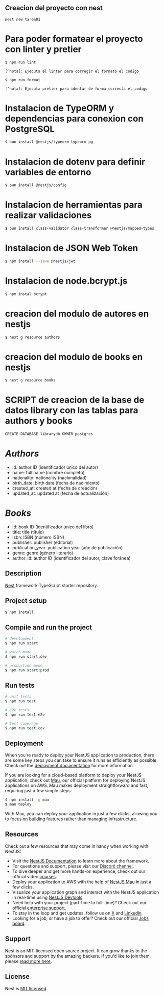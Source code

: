 ## Creacion del proyecto con nest

    nest new tarea01

# Para poder formatear el proyecto con linter y pretier
```bash
$ npm run lint
```
    [^nota]: Ejecuta el linter para corregir el formato el codigo
```bash
$ npm run format
```
    [^nota]: Ejecuta pretier para identar de forma correcta el codigo


# Instalacion de TypeORM y dependencias para conexion con PostgreSQL
```bash
$ bun install @nestjs/typeorm typeorm pg
```
# Instalacion de dotenv para definir variables de entorno
```bash
$ bun install @nestjs/config
```
# Instalacion de herramientas para realizar validaciones
```bash
$ bun install class-validator class-transformer @nestjs/mapped-types
```
# Instalacion de JSON Web Token
```bash
$ npm install --save @nestjs/jwt
```
 # Instalacion de node.bcrypt.js
```bash
$ npm instal bcrypt
```
# creacion del modulo de autores en nestjs
```bash
$ nest g resource authors
```
# creacion del modulo de books en nestjs
```bash
$ nest g resource books
```
# SCRIPT de creacion de la base de datos library con las tablas para authors y books
```bash
CREATE DATABASE librarydb OWNER postgres
```
# *Authors*
- id: author ID (identificador único del autor)
- name: full name (nombre completo)
- nationality: nationality (nacionalidad)
- birth_date: birth date (fecha de nacimiento)
- created_at: created at (fecha de creación)
- updated_at: updated at (fecha de actualización) 
# *Books*
- id: book ID (identificador único del libro)
- title: title (título)
- isbn: ISBN (número ISBN)
- publisher: publisher (editorial)
- publication_year: publication year (año de publicación)
- genre: genre (género literario)
- author_id: author ID (identificador del autor, clave foránea)



## Description

[Nest](https://github.com/nestjs/nest) framework TypeScript starter repository.

## Project setup

```bash
$ npm install
```

## Compile and run the project

```bash
# development
$ npm run start

# watch mode
$ npm run start:dev

# production mode
$ npm run start:prod
```

## Run tests

```bash
# unit tests
$ npm run test

# e2e tests
$ npm run test:e2e

# test coverage
$ npm run test:cov
```

## Deployment

When you're ready to deploy your NestJS application to production, there are some key steps you can take to ensure it runs as efficiently as possible. Check out the [deployment documentation](https://docs.nestjs.com/deployment) for more information.

If you are looking for a cloud-based platform to deploy your NestJS application, check out [Mau](https://mau.nestjs.com), our official platform for deploying NestJS applications on AWS. Mau makes deployment straightforward and fast, requiring just a few simple steps:

```bash
$ npm install -g mau
$ mau deploy
```

With Mau, you can deploy your application in just a few clicks, allowing you to focus on building features rather than managing infrastructure.

## Resources

Check out a few resources that may come in handy when working with NestJS:

- Visit the [NestJS Documentation](https://docs.nestjs.com) to learn more about the framework.
- For questions and support, please visit our [Discord channel](https://discord.gg/G7Qnnhy).
- To dive deeper and get more hands-on experience, check out our official video [courses](https://courses.nestjs.com/).
- Deploy your application to AWS with the help of [NestJS Mau](https://mau.nestjs.com) in just a few clicks.
- Visualize your application graph and interact with the NestJS application in real-time using [NestJS Devtools](https://devtools.nestjs.com).
- Need help with your project (part-time to full-time)? Check out our official [enterprise support](https://enterprise.nestjs.com).
- To stay in the loop and get updates, follow us on [X](https://x.com/nestframework) and [LinkedIn](https://linkedin.com/company/nestjs).
- Looking for a job, or have a job to offer? Check out our official [Jobs board](https://jobs.nestjs.com).

## Support

Nest is an MIT-licensed open source project. It can grow thanks to the sponsors and support by the amazing backers. If you'd like to join them, please [read more here](https://docs.nestjs.com/support).


## License

Nest is [MIT licensed](https://github.com/nestjs/nest/blob/master/LICENSE).
